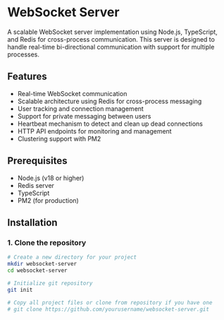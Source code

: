 # WebSocket Server

A scalable WebSocket server implementation using Node.js, TypeScript, and Redis for cross-process communication. This server is designed to handle real-time bi-directional communication with support for multiple processes.

## Features

- Real-time WebSocket communication
- Scalable architecture using Redis for cross-process messaging
- User tracking and connection management
- Support for private messaging between users
- Heartbeat mechanism to detect and clean up dead connections
- HTTP API endpoints for monitoring and management
- Clustering support with PM2

## Prerequisites

- Node.js (v18 or higher)
- Redis server
- TypeScript
- PM2 (for production)

## Installation

### 1. Clone the repository

```bash
# Create a new directory for your project
mkdir websocket-server
cd websocket-server

# Initialize git repository
git init

# Copy all project files or clone from repository if you have one
# git clone https://github.com/yourusername/websocket-server.git
